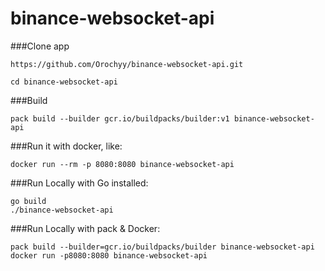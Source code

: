 # binance-websocket-api

###Clone app
```
https://github.com/Orochyy/binance-websocket-api.git
```

```
cd binance-websocket-api
```

###Build
```
pack build --builder gcr.io/buildpacks/builder:v1 binance-websocket-api
```

###Run it with docker, like:
```
docker run --rm -p 8080:8080 binance-websocket-api
```

###Run Locally with Go installed:
```
go build
./binance-websocket-api
```

###Run Locally with pack & Docker:
```
pack build --builder=gcr.io/buildpacks/builder binance-websocket-api
docker run -p8080:8080 binance-websocket-api
```